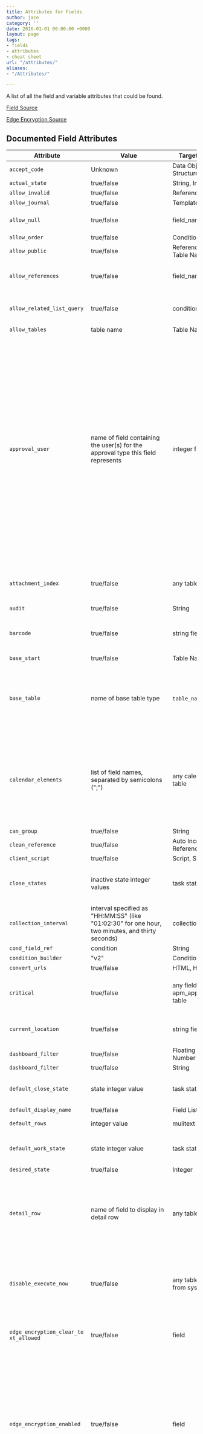 ```yaml
---
title: Attributes for Fields
author: jace
category: ''
date: 2016-01-01 00:00:00 +0000
layout: page
tags:
- fields
- attributes
- cheat sheet
url: "/attributes/"
aliases:
- "/Attributes/"

---
```

<style>
td {
    max-width: 200px;
    word-wrap: break-word;
}
</style>

A list of all the field and variable attributes that could be found.
<!--more-->

[Field Source](https://docs.servicenow.com/bundle/jakarta-servicenow-platform/page/administer/reference-pages/concept/c_DictionaryAttributes.html)

[Edge Encryption Source](https://docs.servicenow.com/bundle/jakarta-servicenow-platform/page/administer/edge-encryption/reference/r_EdgeEncryptionDictAttributes.html)

## Documented Field Attributes

| Attribute                            | Value                                                                                            | Target element                                                                                                                                                       | Description                                                                                                                                                                                                                                                                                                                                                                                                                                                                                                                                                                                                                                                                                        |
|--------------------------------------|--------------------------------------------------------------------------------------------------|----------------------------------------------------------------------------------------------------------------------------------------------------------------------|----------------------------------------------------------------------------------------------------------------------------------------------------------------------------------------------------------------------------------------------------------------------------------------------------------------------------------------------------------------------------------------------------------------------------------------------------------------------------------------------------------------------------------------------------------------------------------------------------------------------------------------------------------------------------------------------------|
| `accept_code`                        | Unknown                                                                                          | Data Object, Data Structure                                                                                                                                          |                                                                                                                                                                                                                                                                                                                                                                                                                                                                                                                                                                                                                                                                                                    |
| `actual_state`                       | true/false                                                                                       | String, Integer                                                                                                                                                      |                                                                                                                                                                                                                                                                                                                                                                                                                                                                                                                                                                                                                                                                                                    |
| `allow_invalid`                      | true/false                                                                                       | Reference                                                                                                                                                            |                                                                                                                                                                                                                                                                                                                                                                                                                                                                                                                                                                                                                                                                                                    |
| `allow_journal`                      | true/false                                                                                       | Template Value                                                                                                                                                       |                                                                                                                                                                                                                                                                                                                                                                                                                                                                                                                                                                                                                                                                                                    |
| `allow_null`                         | true/false                                                                                       | field_name field                                                                                                                                                     | If present or true, allows entering "None" as the field                                                                                                                                                                                                                                                                                                                                                                                                                                                                                                                                                                                                                                            |
| `allow_order`                        | true/false                                                                                       | Conditions                                                                                                                                                           |                                                                                                                                                                                                                                                                                                                                                                                                                                                                                                                                                                                                                                                                                                    |
| `allow_public`                       | true/false                                                                                       | Reference, String, Table Name                                                                                                                                        |                                                                                                                                                                                                                                                                                                                                                                                                                                                                                                                                                                                                                                                                                                    |
| `allow_references`                   | true/false                                                                                       | field_name field                                                                                                                                                     | If true, a tree is displayed to select from that includes reference fields so you can dot-walk.                                                                                                                                                                                                                                                                                                                                                                                                                                                                                                                                                                                                    |
| `allow_related_list_query`           | true/false                                                                                       | condition field                                                                                                                                                      | this allows RLQUERY type calls which reduces the need for database views. [Source](https://youtu.be/s2aRGT9WIRk?t=1113)                                                                                                                                                                                                                                                                                                                                                                                                                                                                                                                                                                            |
| `allow_tables`                       | table name                                                                                       | Table Name                                                                                                                                                           |                                                                                                                                                                                                                                                                                                                                                                                                                                                                                                                                                                                                                                                                                                    |
| `approval_user`                      | name of field containing the user(s) for the approval type this field represents                 | integer field                                                                                                                                                        | The fields of the table are used to perform the lookup using a matcher. Approvals are specified as fields in the table that have an attribute of approval_user=<field_name>, where <field_name> indicates the field in the table that contains the users for this approval type. Fields with this attribute contain an integer value that indicates the sequence for the approvals. All approval fields with the same sequence number indicate that multiple approvals are required before continuing. Approvals are requested in the order of the sequence numbers. For example, all approvals with sequence number 100 must be approved before approvals with sequence number 200 are requested. |
| `attachment_index`                   | true/false                                                                                       | any table                                                                                                                                                            | If true, attachments on the table are indexed for search purposes. See Enable Attachment Indexing.                                                                                                                                                                                                                                                                                                                                                                                                                                                                                                                                                                                                 |
| `audit`                              | true/false                                                                                       | String                                                                                                                                                               |                                                                                                                                                                                                                                                                                                                                                                                                                                                                                                                                                                                                                                                                                                    |
| `barcode`                            | true/false                                                                                       | string field                                                                                                                                                         | Allows a string field in the Native mobile app to access a mobile device's camera to scan and process a bar code.                                                                                                                                                                                                                                                                                                                                                                                                                                                                                                                                                                                  |
| `base_start`                         | true/false                                                                                       | Table Name                                                                                                                                                           |                                                                                                                                                                                                                                                                                                                                                                                                                                                                                                                                                                                                                                                                                                    |
| `base_table`                         | name of base table type                                                                          | `table_name` field                                                                                                                                                   | A table_name field allows the user to choose any table derived from the table specified by this attribute. By default, the base table itself is also included in the choice list (but see skip_root to turn off this behavior).                                                                                                                                                                                                                                                                                                                                                                                                                                                                    |
| `calendar_elements`                  | list of field names, separated by semicolons (";")                                               | any calendar event table                                                                                                                                             | Specifies a list of fields to be used when constructing the description of a calendar event. If not specified, the usual display name plus short description are used.The calendar_elements attribute does not support derived (dot-walked) fields.                                                                                                                                                                                                                                                                                                                                                                                                                                                |
| `can_group`                          | true/false                                                                                       | String                                                                                                                                                               |                                                                                                                                                                                                                                                                                                                                                                                                                                                                                                                                                                                                                                                                                                    |
| `clean_reference`                    | true/false                                                                                       | Auto Increment<br/>Reference                                                                                                                                         |                                                                                                                                                                                                                                                                                                                                                                                                                                                                                                                                                                                                                                                                                                    |
| `client_script`                      | true/false                                                                                       | Script, Script (Plain)                                                                                                                                               |                                                                                                                                                                                                                                                                                                                                                                                                                                                                                                                                                                                                                                                                                                    |
| `close_states`                       | inactive state integer values                                                                    | task state field                                                                                                                                                     | Used by the TaskStateUtil API - identifies the list inactive state values delimited by semicolons (;)                                                                                                                                                                                                                                                                                                                                                                                                                                                                                                                                                                                              |
| `collection_interval`                | interval specified as "HH:MM:SS" (like "01:02:30" for one hour, two minutes, and thirty seconds) | collection field                                                                                                                                                     | Specifies the interval of metrics collection.                                                                                                                                                                                                                                                                                                                                                                                                                                                                                                                                                                                                                                                      |
| `cond_field_ref`                     | condition                                                                                        | String                                                                                                                                                               |                                                                                                                                                                                                                                                                                                                                                                                                                                                                                                                                                                                                                                                                                                    |
| `condition_builder`                  | "v2"                                                                                             | Conditions                                                                                                                                                           |                                                                                                                                                                                                                                                                                                                                                                                                                                                                                                                                                                                                                                                                                                    |
| `convert_urls`                       | true/false                                                                                       | HTML, HTML Script                                                                                                                                                    |                                                                                                                                                                                                                                                                                                                                                                                                                                                                                                                                                                                                                                                                                                    |
| `critical`                           | true/false                                                                                       | any field in the apm_application table                                                                                                                               | Defines fields that are critical information about an application. This allows tracking the entry of critical information.                                                                                                                                                                                                                                                                                                                                                                                                                                                                                                                                                                         |
| `current_location`                   | true/false                                                                                       | string field                                                                                                                                                         | Allows a string field in the Native mobile app to access the GPS location of a mobile device.                                                                                                                                                                                                                                                                                                                                                                                                                                                                                                                                                                                                      |
| `dashboard_filter`                   | true/false                                                                                       | Floating Point Number                                                                                                                                                |                                                                                                                                                                                                                                                                                                                                                                                                                                                                                                                                                                                                                                                                                                    |
| `dashboard_filter`                   | true/false                                                                                       | String                                                                                                                                                               |                                                                                                                                                                                                                                                                                                                                                                                                                                                                                                                                                                                                                                                                                                    |
| `default_close_state`                | state integer value                                                                              | task state field                                                                                                                                                     | Used by the TaskStateUtil API - identifies the default close state value for a task table                                                                                                                                                                                                                                                                                                                                                                                                                                                                                                                                                                                                          |
| `default_display_name`               | true/false                                                                                       | Field List                                                                                                                                                           |                                                                                                                                                                                                                                                                                                                                                                                                                                                                                                                                                                                                                                                                                                    |
| `default_rows`                       | integer value                                                                                    | mulitext fields                                                                                                                                                      | Sets the default number of rows in a multitext field.                                                                                                                                                                                                                                                                                                                                                                                                                                                                                                                                                                                                                                              |
| `default_work_state`                 | state integer value                                                                              | task state field                                                                                                                                                     | Used by the TaskStateUtil API - identifies the default working state value for a task table                                                                                                                                                                                                                                                                                                                                                                                                                                                                                                                                                                                                        |
| `desired_state`                      | true/false                                                                                       | Integer                                                                                                                                                              |                                                                                                                                                                                                                                                                                                                                                                                                                                                                                                                                                                                                                                                                                                    |
| `detail_row`                         | name of field to display in detail row                                                           | any table                                                                                                                                                            | Displays the value of the specified field as a detail row for each record in the list view. UI15 is required to use this attribute.Note: If different detail_row attributes are defined for a parent table and a child table, the system uses the child table attribute.                                                                                                                                                                                                                                                                                                                                                                                                                           |
| `disable_execute_now`                | true/false                                                                                       | any table derived from sys_auto                                                                                                                                      | If present or true, disables the usual Execute Now button. This is used by applications using schedules (such as Discovery) to substitute their own more appropriate action.                                                                                                                                                                                                                                                                                                                                                                                                                                                                                                                       |
| `edge_encryption_clear_text_allowed` | true/false                                                                                       | field                                                                                                                                                                | When set to true, allows server-side scripts to append non-encrypted data to an encrypted string within the field.                                                                                                                                                                                                                                                                                                                                                                                                                                                                                                                                                                                 |
| `edge_encryption_enabled`            | true/false                                                                                       | field                                                                                                                                                                | When set to true, the field is eligible for encryption through an encryption configuration. Because this attribute is used by the system and cannot be modified, it is not always displayed to the user.<br/><br/>Note: This attribute does not indicate that a field is encrypted, nor does it trigger any encryption logic on the field. Rather, the attribute determines the possibility of the field being encrypted by a user.                                                                                                                                                                                                                                                                |
| `edge_encryption_excluded`           | true/false                                                                                       | table                                                                                                                                                                | When set to true, the field or table cannot be encrypted.                                                                                                                                                                                                                                                                                                                                                                                                                                                                                                                                                                                                                                          |
| `element_mapping_provider`           | Java class                                                                                       | Choice<br/>Conditions<br/>Document ID<br/>Integer<br/>Name-Value Pairs<br/>Reference<br/>Slush Bucket<br/>String<br/>Variable Conditions<br/>Variable template value |                                                                                                                                                                                                                                                                                                                                                                                                                                                                                                                                                                                                                                                                                                    |
| `email_client`                       | true/false                                                                                       | any table                                                                                                                                                            | If present or true, causes an icon (an envelope) to appear in the more options menu in the form header. If clicked, a popup email client appears.                                                                                                                                                                                                                                                                                                                                                                                                                                                                                                                                                  |
| `exclude_auto_recovery`              | true/false                                                                                       | any table                                                                                                                                                            | Disables automatic recovery of draft records for this table and its extensions.                                                                                                                                                                                                                                                                                                                                                                                                                                                                                                                                                                                                                    |
| `exclusive_dynamics`                 | true/false                                                                                       | Template Value                                                                                                                                                       |                                                                                                                                                                                                                                                                                                                                                                                                                                                                                                                                                                                                                                                                                                    |
| `extended_operators`                 | operators                                                                                        | Conditions                                                                                                                                                           |                                                                                                                                                                                                                                                                                                                                                                                                                                                                                                                                                                                                                                                                                                    |
| `extensions_only`                    | true/false                                                                                       | any table                                                                                                                                                            | Table should only have records in tables that extend it. For example, the Task table has this attribute because you would create incident, problem, change records and not task records.                                                                                                                                                                                                                                                                                                                                                                                                                                                                                                           |
| `field_decorations`                  | UI Macro name list, separated by semicolons (";")                                                | most fields (except multi-line text fields)                                                                                                                          | Similar to ref_contributions, causes the named UI macro to be invoked when the field is rendered on a form.                                                                                                                                                                                                                                                                                                                                                                                                                                                                                                                                                                                        |
| `field_list_dependent`               | true/false                                                                                       | List                                                                                                                                                                 |                                                                                                                                                                                                                                                                                                                                                                                                                                                                                                                                                                                                                                                                                                    |
| `field_list_selector`                | true/false                                                                                       | any glide_list                                                                                                                                                       | Allows the user to select a field from the dependent table (or current if dependent is not specified). This is used in some workflow activities.                                                                                                                                                                                                                                                                                                                                                                                                                                                                                                                                                   |
| `file_column`                        | "sys_update_name"                                                                                | String                                                                                                                                                               |                                                                                                                                                                                                                                                                                                                                                                                                                                                                                                                                                                                                                                                                                                    |
| `format`                             | format name                                                                                      | any numeric field                                                                                                                                                    | Specifies a named format to use instead of the standard numeric formatting. Options are:glide_duration: formats a time specified in milliseconds as ddd hh:mm:ss.none: disables automatic number formatting (for example, changes 2,500 to 2500).                                                                                                                                                                                                                                                                                                                                                                                                                                                  |
| `full_screen`                        | true/false                                                                                       | HTML                                                                                                                                                                 |                                                                                                                                                                                                                                                                                                                                                                                                                                                                                                                                                                                                                                                                                                    |
| `fv`                                 | table name; field name; `sys_id`                                                                 | `field_value` field                                                                                                                                                  | This uses the three values to set the display of the field_value field.                                                                                                                                                                                                                                                                                                                                                                                                                                                                                                                                                                                                                            |
| `glide.db.oracle.ps.query`           | true/false                                                                                       | any table                                                                                                                                                            | If present and false, prevents the use of Oracle prepared queries on the table.                                                                                                                                                                                                                                                                                                                                                                                                                                                                                                                                                                                                                    |
| `global_visibility`                  | true/false                                                                                       | any table with a `sys_domain` column                                                                                                                                 | If present or true, makes this table visible globally even if there are domain restrictions (that is, the sys_domain field has a value).                                                                                                                                                                                                                                                                                                                                                                                                                                                                                                                                                           |
| `hasLabels`                          | true/false                                                                                       | any table                                                                                                                                                            | If present or true, marks this table as being the target of a label at some point. This attribute can be set manually, but it is set automatically whenever a label is generated. When true, the label engine will run on any change to the table, updating the labels as needed.                                                                                                                                                                                                                                                                                                                                                                                                                  |
| `hasListeners`                       | true/false                                                                                       | any table                                                                                                                                                            | If present or true, marks this table as available for listeners to get events (insert, update, delete) on.                                                                                                                                                                                                                                                                                                                                                                                                                                                                                                                                                                                         |
| `hasWorkflow`                        | true/false                                                                                       | any table                                                                                                                                                            | Tells the workflow engine to listen for changes to the table, firing events to a workflow when a record associated with a particular workflow has changed.                                                                                                                                                                                                                                                                                                                                                                                                                                                                                                                                         |
| `hide_label`                         | true/false                                                                                       | Data Structure                                                                                                                                                       |                                                                                                                                                                                                                                                                                                                                                                                                                                                                                                                                                                                                                                                                                                    |
| `html_sanitize`                      | true/false                                                                                       | any field                                                                                                                                                            | If present or true, HTML sanitization is enabled for the selected field.                                                                                                                                                                                                                                                                                                                                                                                                                                                                                                                                                                                                                           |
| `icon_set_property`                  | true/false                                                                                       | Icon                                                                                                                                                                 |                                                                                                                                                                                                                                                                                                                                                                                                                                                                                                                                                                                                                                                                                                    |
| `icons`                              | name of JavaScript class                                                                         | any workflow field                                                                                                                                                   | Specifies a JavaScript class that produces workflow icons.                                                                                                                                                                                                                                                                                                                                                                                                                                                                                                                                                                                                                                         |
| `iconset`                            | "fontawesome"                                                                                    | Gliph Icon (Bootstrap)                                                                                                                                               |                                                                                                                                                                                                                                                                                                                                                                                                                                                                                                                                                                                                                                                                                                    |
| `ignore_filter_on_new`               | true/false                                                                                       | Reference, String                                                                                                                                                    |                                                                                                                                                                                                                                                                                                                                                                                                                                                                                                                                                                                                                                                                                                    |
| `image_refs`                         | true/false                                                                                       | Wiki                                                                                                                                                                 |                                                                                                                                                                                                                                                                                                                                                                                                                                                                                                                                                                                                                                                                                                    |
| `image`                              | relative path of image file                                                                      | any table                                                                                                                                                            | Specifies an image file to be used when the table is used in a module or BSM map. This specification overrides the icons that would otherwise be used for the table.                                                                                                                                                                                                                                                                                                                                                                                                                                                                                                                               |
| `import_attribute_name`              | "giver"                                                                                          | String                                                                                                                                                               |                                                                                                                                                                                                                                                                                                                                                                                                                                                                                                                                                                                                                                                                                                    |
| `include_container_types`            | true/false                                                                                       | any internal_type field                                                                                                                                              | Causes the field to render with container (split) types as well other types.                                                                                                                                                                                                                                                                                                                                                                                                                                                                                                                                                                                                                       |
| `include_sys_id_in_fieldlist`        | true/false                                                                                       | Field List                                                                                                                                                           |                                                                                                                                                                                                                                                                                                                                                                                                                                                                                                                                                                                                                                                                                                    |
| `is_condition_display`               | true/false                                                                                       | String                                                                                                                                                               |                                                                                                                                                                                                                                                                                                                                                                                                                                                                                                                                                                                                                                                                                                    |
| `is_multi_text`                      | true/false                                                                                       | String, Wiki, Field List                                                                                                                                             |                                                                                                                                                                                                                                                                                                                                                                                                                                                                                                                                                                                                                                                                                                    |
| `is_searchable_choice`               | true/false                                                                                       | Reference<br/>String                                                                                                                                                 | If set to true, allows you to search and select the required value for the variable.                                                                                                                                                                                                                                                                                                                                                                                                                                                                                                                                                                                                               |
| `isOrder`                            | true/false                                                                                       | Integer, Decimal                                                                                                                                                     |                                                                                                                                                                                                                                                                                                                                                                                                                                                                                                                                                                                                                                                                                                    |
| `items`                              | "activityInput:activityOutput"                                                                   | Script                                                                                                                                                               |                                                                                                                                                                                                                                                                                                                                                                                                                                                                                                                                                                                                                                                                                                    |
| `iterativeDelete`                    | true/false                                                                                       | any table                                                                                                                                                            | If present or true, forces all row deletes to be executed iteratively. Otherwise, some deletes may be performed using a more efficient bulk method.                                                                                                                                                                                                                                                                                                                                                                                                                                                                                                                                                |
| `knowledge_custom`                   | name of JavaScript function                                                                      | any field                                                                                                                                                            | Specifies a JavaScript function to implement a custom knowledge search (see knowledge_search).                                                                                                                                                                                                                                                                                                                                                                                                                                                                                                                                                                                                     |
| `knowledge_search`                   | true/false                                                                                       | string fields                                                                                                                                                        | If present or true, causes a knowledge search icon (a small book) to appear next to the field. Clicking this icon launches a pop-up window for searching the knowledge base, unless a custom knowledge search function has been specified (seeknowledge_custom).                                                                                                                                                                                                                                                                                                                                                                                                                                   |
| `largeTable`                         | true/false                                                                                       | any table                                                                                                                                                            | If present or true, marks this table as "large" for the purpose of preventing table locking with specific MySQL database operations (adding/removing a column/index, compacting a table). Without this attribute (or the smallTable attribute), whether a table is large is determined by the glide.db.large.threshold property, or the default value of 5,000.                                                                                                                                                                                                                                                                                                                                    |
| `linkable_column`                    | "state"                                                                                          | Source Name                                                                                                                                                          |                                                                                                                                                                                                                                                                                                                                                                                                                                                                                                                                                                                                                                                                                                    |
| `linkable_value`                     | "current"                                                                                        | Source Name                                                                                                                                                          |                                                                                                                                                                                                                                                                                                                                                                                                                                                                                                                                                                                                                                                                                                    |
| `list_force_default`                 | true/false                                                                                       | Reference                                                                                                                                                            |                                                                                                                                                                                                                                                                                                                                                                                                                                                                                                                                                                                                                                                                                                    |
| `list_layout_ignore`                 | true/false                                                                                       | Data Object, Glide Var                                                                                                                                               |                                                                                                                                                                                                                                                                                                                                                                                                                                                                                                                                                                                                                                                                                                    |
| `list_decoration`                    | "task_dependency" or "demand_stage"                                                              | Depenency Field                                                                                                                                                      | Makes a visual of the field for an example look at ![attributes-list_decoration.png](/uploads/attributes-list_decoration.png)                                                                                                                                                                                                                                                                                                                                                                                                                                                                                                                                                                                                                                                 |
| `listen`                             | true/false                                                                                       | any field                                                                                                                                                            | If present or true, causes a call to a JavaScript function named `<tableName>_<fieldName>`Listen, or globalListen if that function does not exist. The function is called with arguments (tableName, fieldName, oldValue, newValue).                                                                                                                                                                                                                                                                                                                                                                                                                                                               |
| `live_feed`                          | true/false                                                                                       | any field                                                                                                                                                            | If present or true, creates a toggle option on the activity formatter header for incidents, tasks, and problems. The toggle provides the choice between the Live Feed for that record (also known as a document feed) or the activity formatter fields already in use. See Activity formatter for more details.                                                                                                                                                                                                                                                                                                                                                                                    |
| `loader_exempt`                      | true/false                                                                                       | sys_class_code<br/>Integer<br/>String<br/>System Class Name<br/>System Class path<br/>                                                                               |                                                                                                                                                                                                                                                                                                                                                                                                                                                                                                                                                                                                                                                                                                    |
| `long_label`                         | true/false                                                                                       | any field                                                                                                                                                            | Long or short labels refer to the label that is displayed for reference fields on a form. For example, if the field contains the caller’s email address, the long label would be Caller Email while the short label would just be Email. Usually the placement of the field on the form makes it clear what the field represents. The global property (glide.short.labels) is used to specify the type of labels that are displayed for all reference fields on any form. This global property can be overridden for any field by setting theshort_label=true or long_label=true attribute for the field in the Dictionary.                                                                        |
| `maintain_order`                     | true/false                                                                                       | any glide_list                                                                                                                                                       | If present or true, displays the up/down arrow order buttons to the right of the list of selected items.                                                                                                                                                                                                                                                                                                                                                                                                                                                                                                                                                                                           |
| `max_unit`                           | days/hours/minutes/seconds                                                                       | Duration                                                                                                                                                             | Sets the maximum unit of time for the duration.                                                                                                                                                                                                                                                                                                                                                                                                                                                                                                                                                                                                                                                    |
| `mode_toggler`                       | true/false                                                                                       | any composite_name field                                                                                                                                             | If present or true, causes a name mode toggle icon (a small right-pointing triangle) to appear to the right of the label. Clicking this icon causes the field's rendering to change from a text field accepting <tablename>.<fieldname> to a pair of reference choice boxes (one for the table, the other for the field). The latter is the default.                                                                                                                                                                                                                                                                                                                                               |
| `model_class`                        | binary Java class name                                                                           | any field of type `glide_var`                                                                                                                                        | Specifies a model variable within Java code. The model must have a class that implements the IVariablesModel interface.                                                                                                                                                                                                                                                                                                                                                                                                                                                                                                                                                                            |
| `model_field`                        | see description                                                                                  | any field of type `glide_var`                                                                                                                                        | Identifies a reference field in the record that has the model defined for it. For example, a workflow activity is associated with an activity definition. The activity definition has a related list of questions that make up the model for that activity definition. By using the activity_definition as the model_field for the activity, the model for the workflow activity is built by reading the questions that are defined for the referenced activity definition.                                                                                                                                                                                                                        |
| `mtmlimitfield`                      | "delivery_plan"                                                                                  | Reference                                                                                                                                                            |                                                                                                                                                                                                                                                                                                                                                                                                                                                                                                                                                                                                                                                                                                    |
| `mtmnamer`                           | "com.glideapp.servicecatalog.Category2CatalogNamer"                                              | Reference                                                                                                                                                            |                                                                                                                                                                                                                                                                                                                                                                                                                                                                                                                                                                                                                                                                                                    |
| `mtmquerygenerator`                  | "com.glide.misc.ScriptedListGenerator"                                                           | Reference                                                                                                                                                            |                                                                                                                                                                                                                                                                                                                                                                                                                                                                                                                                                                                                                                                                                                    |
| `mtmqueryscript`                     | "queryForCatItemCategories"                                                                      | Reference                                                                                                                                                            |                                                                                                                                                                                                                                                                                                                                                                                                                                                                                                                                                                                                                                                                                                    |
| `nibble_size`                        | positive integer                                                                                 | any table affected by the table cleaner.                                                                                                                             | Specifies the maximum number of records the table cleaner can delete in a single operation. The default value for this attribute is 250.                                                                                                                                                                                                                                                                                                                                                                                                                                                                                                                                                           |
| `nibble_sleep`                       | true/false                                                                                       | any table affected by the table cleaner.                                                                                                                             | If false, causes the table cleaner to perform cleanup operations without a pause between each operation.                                                                                                                                                                                                                                                                                                                                                                                                                                                                                                                                                                                           |
| `no_attachment`                      | true/false                                                                                       | any table                                                                                                                                                            | If present or true, prevents the attachment icon (a paperclip) from appearing on the form header.                                                                                                                                                                                                                                                                                                                                                                                                                                                                                                                                                                                                  |
| `no_attachments`                     | true/false                                                                                       | any table                                                                                                                                                            | If present or true, attachments will not be checked for and deleted when a record from this table is deleted. Meant for high-activity tables that never have attachments.                                                                                                                                                                                                                                                                                                                                                                                                                                                                                                                          |
| `no_audit_delete`                    | true/false                                                                                       | any table                                                                                                                                                            | If present or true, a sys_audit_delete record will never be created when a record from this table is deleted. Meant for high-activity tables that never need sys_audit_delete information.                                                                                                                                                                                                                                                                                                                                                                                                                                                                                                         |
| `no_audit_relation`                  | true/false                                                                                       | Reference                                                                                                                                                            |                                                                                                                                                                                                                                                                                                                                                                                                                                                                                                                                                                                                                                                                                                    |
| `no_audit`                           | true/false                                                                                       | any table                                                                                                                                                            | If present or true, this field will not be audited, even if the table is being audited.                                                                                                                                                                                                                                                                                                                                                                                                                                                                                                                                                                                                            |
| `no_auto_map`                        | true/false                                                                                       | any table                                                                                                                                                            | If true, this field will not be mapped during an import set. This is primarily used for LDAP imports.                                                                                                                                                                                                                                                                                                                                                                                                                                                                                                                                                                                              |
| `no_email`                           | true/false                                                                                       | any glide_list field referencing sys_user                                                                                                                            | If present or true, the email box is removed from the glide_list field like the Watch list field.                                                                                                                                                                                                                                                                                                                                                                                                                                                                                                                                                                                                  |
| `no_multiple`                        | true/false                                                                                       | any glide_list field                                                                                                                                                 | Hides the select multiple icon.                                                                                                                                                                                                                                                                                                                                                                                                                                                                                                                                                                                                                                                                    |
| `no_optimize`                        | true/false                                                                                       | any table affected by the table cleaner.                                                                                                                             | If present or true, prevents the MySQL table compaction operation from running on the specified table. The table compaction operation normally runs after the table cleaner deletes at least 50% of the data in the specified table.                                                                                                                                                                                                                                                                                                                                                                                                                                                               |
| `no_separation`                      | true/false                                                                                       | any table                                                                                                                                                            | If present or true, marks this table as not participating in domain separation.                                                                                                                                                                                                                                                                                                                                                                                                                                                                                                                                                                                                                    |
| `no_sort`                            | true/false                                                                                       | List, Slush Bucket, Translated Field, UI Action List                                                                                                                 |                                                                                                                                                                                                                                                                                                                                                                                                                                                                                                                                                                                                                                                                                                    |
| `no_text_index`                      | true/false                                                                                       | any field on a text indexed table                                                                                                                                    | If a table is text indexed, the no_text_index attribute on a field will prevent this field from being included in the text index.                                                                                                                                                                                                                                                                                                                                                                                                                                                                                                                                                                  |
| `no_truncate`                        | true/false                                                                                       | any string field                                                                                                                                                     | In a list view, shows the entire text value of the multi-text value in a list, without truncating it. Without this attribute the string is truncated based on the UI property Number of characters displayed in list cells which is 40 by default.                                                                                                                                                                                                                                                                                                                                                                                                                                                 |
| `no_update`                          | true/false                                                                                       | table                                                                                                                                                                | Is true for tables in which records are inserted or deleted but not updated. Prevents the system from creating sys_mod_count, sys_updated_by, sys_updated_on fields in the table when it is created. Does not stop the table from being updated. This attribute is used to save space on high volume system tables, such as syslog and sys_audit.                                                                                                                                                                                                                                                                                                                                                  |
| `no_view`                            | true/false                                                                                       | any glide_list field                                                                                                                                                 | Hides the view selected item icon.                                                                                                                                                                                                                                                                                                                                                                                                                                                                                                                                                                                                                                                                 |
| `omit_sys_original`                  | true/false                                                                                       | Price, Currrency                                                                                                                                                     |                                                                                                                                                                                                                                                                                                                                                                                                                                                                                                                                                                                                                                                                                                    |
| `onlineAlter`                        | true/false                                                                                       | any table                                                                                                                                                            | Tables with the onlineAlter attribute perform MySQL database operations using online schema changes. Online schema changes provides a lock-free table upgrade when adding, modifying, or removing columns and when adding or dropping indexes. Without online schema changes, these changes to the database lock write access during execution. Online schema changes use additional system resources. Oracle databases do not lock tables by default and do not use online schema changes.                                                                                                                                                                                                        |
| `op_name_type`                       | "email"                                                                                          | Template Value                                                                                                                                                       |                                                                                                                                                                                                                                                                                                                                                                                                                                                                                                                                                                                                                                                                                                    |
| `operations`                         | "DYNAMIC:From email;=:To"                                                                        | Template Value                                                                                                                                                       |                                                                                                                                                                                                                                                                                                                                                                                                                                                                                                                                                                                                                                                                                                    |
| `options`                            | true/false                                                                                       | Data Structure                                                                                                                                                       |                                                                                                                                                                                                                                                                                                                                                                                                                                                                                                                                                                                                                                                                                                    |
| `order`                              | numeric value                                                                                    | model variable fields                                                                                                                                                | Used internally only (for model variables).                                                                                                                                                                                                                                                                                                                                                                                                                                                                                                                                                                                                                                                        |
| `pdf_cell_type`                      | "basic_image" or "image"                                                                         | Basic Image<br/>Image                                                                                                                                                |                                                                                                                                                                                                                                                                                                                                                                                                                                                                                                                                                                                                                                                                                                    |
| `plugin_upgrade_update_only`         | true/false                                                                                       | String                                                                                                                                                               |                                                                                                                                                                                                                                                                                                                                                                                                                                                                                                                                                                                                                                                                                                    |
| `popover`                            | true/false                                                                                       | Reference                                                                                                                                                            |                                                                                                                                                                                                                                                                                                                                                                                                                                                                                                                                                                                                                                                                                                    |
| `popup_processor`                    | binary Java class name                                                                           | any field or table                                                                                                                                                   | Specifies a custom popup processor for processing the field (or all fields in a table).                                                                                                                                                                                                                                                                                                                                                                                                                                                                                                                                                                                                            |
| `present_code`                       | true/false                                                                                       | Data Structure                                                                                                                                                       |                                                                                                                                                                                                                                                                                                                                                                                                                                                                                                                                                                                                                                                                                                    |
| `preview_first`                      | true/false                                                                                       | Wiki                                                                                                                                                                 |                                                                                                                                                                                                                                                                                                                                                                                                                                                                                                                                                                                                                                                                                                    |
| `preview_selector`                   | true/false                                                                                       | Wiki                                                                                                                                                                 |                                                                                                                                                                                                                                                                                                                                                                                                                                                                                                                                                                                                                                                                                                    |
| `readable`                           | true/false                                                                                       | any conditions field                                                                                                                                                 | When true, causes the conditons field to be rendered in any list view as a human-readable condition (instead of the encoded query actually stored in the database). The form view for this field is unaffected.                                                                                                                                                                                                                                                                                                                                                                                                                                                                                    |
| `readonly_clickthrough`              | true/false                                                                                       | Reference, String, Document ID                                                                                                                                       |                                                                                                                                                                                                                                                                                                                                                                                                                                                                                                                                                                                                                                                                                                    |
| `record_watcher_blacklist`           | true/false                                                                                       | String, User Roles, Glide Var                                                                                                                                        |                                                                                                                                                                                                                                                                                                                                                                                                                                                                                                                                                                                                                                                                                                    |
| `ref_ac_columns_search`              | true/false                                                                                       | any reference field with an auto completer (see ref_auto_completer)                                                                                                  | Causes auto-complete to work with all fields specified in the ref_ac_columns attribute. This overrides the default behavior, which searches only the display value column. See Configure auto-complete to match text from any reference field.                                                                                                                                                                                                                                                                                                                                                                                                                                                     |
| `ref_ac_columns`                     | list of field names separated by semi-colons                                                     | any reference field with an auto completer (see ref_auto_completer)                                                                                                  | Specifies the columns whose display values should appear in an auto completion list in addition to the name. See the cmdb_ci field (Configuration Item) on the Incident form for a working example.                                                                                                                                                                                                                                                                                                                                                                                                                                                                                                |
| `ref_ac_display_value`               | true/false                                                                                       | any reference field with an auto completer (see ref_auto_completer)                                                                                                  | Causes the reference field to hide a the display value column so that auto-complete only matches text from the columns listed in the ref_ac_columns attribute. This feature requires the use of the AJAXTableCompleter class and the ref_ac_columns, ref_ac_columns_search, and ref_ac_display_value attributes. See Remove the display value column.                                                                                                                                                                                                                                                                                                                                              |
| `ref_ac_order_by`                    | field name                                                                                       | any reference field with an auto completer (see ref_auto_completer)                                                                                                  | Specifies the column that will be used to order the auto completion list.                                                                                                                                                                                                                                                                                                                                                                                                                                                                                                                                                                                                                          |
| `ref_auto_completer`                 | JavaScript class name                                                                            | any reference field (can be applied to a table to affect all reference fields on the table.)                                                                         | Specifies the name of a JavaScript class (client-side) that creates the list for auto completion choices.<br/>*AJAXReferenceCompleter*<br/>*AJAXTableCompleter*<br/>*AJAXReferenceChoice*                                                                                                                                                                                                                                                                                                                                                                                                                                                                                                          |
| `ref_contributions`                  | UI Macro name list, separated by semicolons (";")                                                | any reference field                                                                                                                                                  | Causes the named UI macro to be invoked when the field is rendered on a form.                                                                                                                                                                                                                                                                                                                                                                                                                                                                                                                                                                                                                      |
| `ref_decoration_disabled`            | true/false                                                                                       | Reference                                                                                                                                                            |                                                                                                                                                                                                                                                                                                                                                                                                                                                                                                                                                                                                                                                                                                    |
| `ref_list_label`                     | label text                                                                                       | any table                                                                                                                                                            | Specifies the title to use in a list banner.                                                                                                                                                                                                                                                                                                                                                                                                                                                                                                                                                                                                                                                       |
| `ref_qual_elements`                  | field name list, separated by semicolons (";")                                                   | any reference field with a reference_qual field                                                                                                                      | Specifies a list of fields to be sent back to the server in order to get an updated reference.                                                                                                                                                                                                                                                                                                                                                                                                                                                                                                                                                                                                     |
| `ref_sequence`                       | list of fields in referenced table, separated by top hats ("^")                                  | any reference field                                                                                                                                                  | Specifies the fields in the referenced table that should be used to order the choice list. This works like an ORDER BY clause in SQL, with each element in ascending order.                                                                                                                                                                                                                                                                                                                                                                                                                                                                                                                        |
| `reference_types`                    | list of valid reference types that are clickable separated by semicolons (";")                   | field_name field                                                                                                                                                     | Limits the reference fields that are displayed in the tree to the specified types.                                                                                                                                                                                                                                                                                                                                                                                                                                                                                                                                                                                                                 |
| `remoteDependent`                    | name of database and table (like "model.matcher")                                                | any script field                                                                                                                                                     | Defines the remote (such as, in another database) table that the script depends on.                                                                                                                                                                                                                                                                                                                                                                                                                                                                                                                                                                                                                |
| `repeat_type_field`                  | field name                                                                                       | a repeat count field for schedule rotation                                                                                                                           | Specifies the field that contains the repeat type (daily, weekly, monthly, or yearly).                                                                                                                                                                                                                                                                                                                                                                                                                                                                                                                                                                                                             |
| `restrictTo`                         | field name (including indirect, dot-walked field references)                                     | any conditions field                                                                                                                                                 | Specifies the field that contains the comma-separated list of fields that the conditions should be restricted to using.                                                                                                                                                                                                                                                                                                                                                                                                                                                                                                                                                                            |
| `ro_collapsible`                     | true/false                                                                                       | any multi-line field                                                                                                                                                 | If present or true, causes an icon (either a "+" or a "-") to appear next to the field's label, allowing the field itself to be expanded or collapsed.                                                                                                                                                                                                                                                                                                                                                                                                                                                                                                                                             |
| `scale`                              | integer                                                                                          | decimal field                                                                                                                                                        | Sets the number of decimal places to use on the Decimal field type. The default is 2. This is applied to the Max Length of the field.Note: Increase the Max Length to a value greater than 15 to increase this attribute.                                                                                                                                                                                                                                                                                                                                                                                                                                                                          |
| `script`                             | a function that returns the contents of the field                                                | any slushbucket field                                                                                                                                                | Allows you to write a script to define what will be loaded into the slushbucket field.                                                                                                                                                                                                                                                                                                                                                                                                                                                                                                                                                                                                             |
| `script`                             | getKBMandatoryFields()                                                                           | Slush Bucket                                                                                                                                                         |                                                                                                                                                                                                                                                                                                                                                                                                                                                                                                                                                                                                                                                                                                    |
| `serializer`                         | Java class                                                                                       | Breakdown Element<br/>Glide Var<br/>Price<br/>String<br/>Translated HTML<br/>Translated Text                                                                         |                                                                                                                                                                                                                                                                                                                                                                                                                                                                                                                                                                                                                                                                                                    |
| `short_label`                        | true/false                                                                                       | any field                                                                                                                                                            | Long or short labels refer to the label that is displayed for reference fields on a form. For example, if the field contains the caller’s email address, the long label would be Caller Email while the short label would just be Email. Usually the placement of the field on the form makes it clear what the field represents. The global property (glide.short.labels) is used to specify the type of labels that are displayed for all reference fields on any form. This global property can be overridden for any field by setting theshort_label=true or long_label=true attribute for the field in the dictionary.                                                                        |
| `show_all_tables`                    | true/false                                                                                       | document ID fields                                                                                                                                                   | Allows users to select documents from system tables. For example, sys_script or sys_user. By default, users cannot select records from system tables.                                                                                                                                                                                                                                                                                                                                                                                                                                                                                                                                              |
| `show_condition_count`               | true/false                                                                                       | condition fields                                                                                                                                                     | Enables or disables the condition count widget to preview how many records would be returned by a set of conditions. See Add the condition count to a condition field.                                                                                                                                                                                                                                                                                                                                                                                                                                                                                                                             |
| `show_ops`                           | true/false                                                                                       | Template Value                                                                                                                                                       |                                                                                                                                                                                                                                                                                                                                                                                                                                                                                                                                                                                                                                                                                                    |
| `show_secret`                        | true/false                                                                                       | Password (2 Way Encrypted)                                                                                                                                           |                                                                                                                                                                                                                                                                                                                                                                                                                                                                                                                                                                                                                                                                                                    |
| `skip_root`                          | true/false                                                                                       | `table_name` field                                                                                                                                                   | If present or true, removes the base table from the choice list (see base_table for more details).                                                                                                                                                                                                                                                                                                                                                                                                                                                                                                                                                                                                 |
| `sla_basis`                          | list of table names separated by semicolons (";")                                                | any field of date type (glide_date_time, glide_date, due_date, date, or datetime)                                                                                    | Defines the tables for which this field determines the start (open) time of an SLA.                                                                                                                                                                                                                                                                                                                                                                                                                                                                                                                                                                                                                |
| `sla_closure`                        | list of table names separated by semicolons (";")                                                | any field of date type (glide_date_time, glide_date, due_date, date, or datetime)                                                                                    | Defines the tables for which this field determines the start (open) time of an SLA.                                                                                                                                                                                                                                                                                                                                                                                                                                                                                                                                                                                                                |
| `slushbucket_ref_no_expand`          | true/false                                                                                       | any reference field                                                                                                                                                  | If present or true, prevents users from expanding the field from a form or list slushbucket.                                                                                                                                                                                                                                                                                                                                                                                                                                                                                                                                                                                                       |
| `smallTable`                         | true/false                                                                                       | any table                                                                                                                                                            | If present or true, marks this table as "small" (that is, not large) for the purposes of our querying strategy. Without this attribute (or the largeTable attribute), whether a table is large is determined by the glide.db.large.threshold property, or the default value of 5,000.                                                                                                                                                                                                                                                                                                                                                                                                              |
| `start_locked`                       | true/false                                                                                       | any glide_list field                                                                                                                                                 | Determines whether the field is locked or unlocked by default. Set the value to false to unlock the field by default.                                                                                                                                                                                                                                                                                                                                                                                                                                                                                                                                                                              |
| `staticDependent`                    | name of table                                                                                    | any script field                                                                                                                                                     | Defines the table that the script depends on.                                                                                                                                                                                                                                                                                                                                                                                                                                                                                                                                                                                                                                                      |
| `storageEncrypted`                   | true/false                                                                                       | String                                                                                                                                                               |                                                                                                                                                                                                                                                                                                                                                                                                                                                                                                                                                                                                                                                                                                    |
| `strip_html_in_pdf`                  | true/false                                                                                       | any field                                                                                                                                                            | Attempts to remove HTML tags from a field when that field is exported to a PDF. Most likely useful on HTML fields.                                                                                                                                                                                                                                                                                                                                                                                                                                                                                                                                                                                 |
| `structure_key`                      | field                                                                                            | Data Object                                                                                                                                                          |                                                                                                                                                                                                                                                                                                                                                                                                                                                                                                                                                                                                                                                                                                    |
| `synch_attachments`                  | true/false                                                                                       | any table                                                                                                                                                            | Similar to update_synch but writes the record's file attachments to update sets. See Enable Attachment Indexing.                                                                                                                                                                                                                                                                                                                                                                                                                                                                                                                                                                                   |
| `synchronizePartitions`              | true/false                                                                                       | domain_path<br/>Date/Time<br/>Domain ID<br/>Integer<br/>String<br/>Sys ID<br/>System Class Name<br/>System Class path                                                |                                                                                                                                                                                                                                                                                                                                                                                                                                                                                                                                                                                                                                                                                                    |
| `table`                              | name of table                                                                                    | field_name field                                                                                                                                                     | Displays the fields of the table specified.                                                                                                                                                                                                                                                                                                                                                                                                                                                                                                                                                                                                                                                        |
| `tableChoicesScript`                 | name of script include                                                                           | table_name field                                                                                                                                                     | The name of a script include whose process() method returns an array of table names from which to select.                                                                                                                                                                                                                                                                                                                                                                                                                                                                                                                                                                                          |
| `target_form`                        | name of form                                                                                     | any table                                                                                                                                                            | Specifies the alternative form to be used when this table is referenced through a popup on a reference field.                                                                                                                                                                                                                                                                                                                                                                                                                                                                                                                                                                                      |
| `text_index_filter_junk`             | true/false                                                                                       | any table                                                                                                                                                            | Set the value to false to disable the junk filter for the table. By default, Zing does not index or search for 2-digit numbers and single character words (unless they are Chinese or Japanese characters). You must regenerate the index after disabling the junk filter. This attribute results in a larger table index. For optimal performance, do not apply it unless it is required.                                                                                                                                                                                                                                                                                                         |
| `text_index_translation`             | true/false                                                                                       | any table                                                                                                                                                            | If present or true, forces indexes to be recalculated when translated strings are added. Requires sys-admin role to modify. Automatically set for indexed fields that are translated, and to fields that have a translation and are being indexed. This attribute is overridden by the glide.i18n.force_index system property, which defaults to true.                                                                                                                                                                                                                                                                                                                                             |
| `text_search_only`                   | true/false                                                                                       | table_name field                                                                                                                                                     | Limits the tables listed to those that are searchable by text.                                                                                                                                                                                                                                                                                                                                                                                                                                                                                                                                                                                                                                     |
| `time_zone_field`                    | name of field containing the time zone                                                           | any schedule date/time field                                                                                                                                         | Specifies the field in the parent record that contains the reference time zone for this field.                                                                                                                                                                                                                                                                                                                                                                                                                                                                                                                                                                                                     |
| `timeDimension`                      | true/false                                                                                       | any field of date type (glide_date_time, glide_date, due_date, date, or datetime) in a table subclassed from the task table                                          | If present or true, enables production of time dimension data for use by OLAP (to produce reports based on quarters, weeks, or other time periods).Note: OLAP functionality has been deprecated.                                                                                                                                                                                                                                                                                                                                                                                                                                                                                                   |
| `tinymce_allow_all`                  | true/false                                                                                       | HTML                                                                                                                                                                 |                                                                                                                                                                                                                                                                                                                                                                                                                                                                                                                                                                                                                                                                                                    |
| `tree_picker`                        | true/false                                                                                       | reference field with reference to a hierarchical table                                                                                                               | Displays the hierarchy of reference values in a tree display (such as locations).                                                                                                                                                                                                                                                                                                                                                                                                                                                                                                                                                                                                                  |
| `treeloader`                         | "datumTreeInit"                                                                                  | Script                                                                                                                                                               |                                                                                                                                                                                                                                                                                                                                                                                                                                                                                                                                                                                                                                                                                                    |
| `trim_value`                         | true/false                                                                                       | String                                                                                                                                                               |                                                                                                                                                                                                                                                                                                                                                                                                                                                                                                                                                                                                                                                                                                    |
| `ts_weight`                          | integer value                                                                                    | any field                                                                                                                                                            | Controls the relative importance of a match in the field for text search. See Control Match Relevance By Field.                                                                                                                                                                                                                                                                                                                                                                                                                                                                                                                                                                                    |
| `types`                              | list of valid element types separated by semicolons (";")                                        | field_name field                                                                                                                                                     | Limits the fields display to the specified types.                                                                                                                                                                                                                                                                                                                                                                                                                                                                                                                                                                                                                                                  |
| `ui_date`                            | true/false                                                                                       | any date/time field                                                                                                                                                  | Allows you to use the Date Picker in the form 
| `update_exempt`                      | true/false                                                                                       | field on any table where `update_synch=true`                                                                                                                         | If present or true, you can change this field without skipping updates to the rest of the record. During software upgrades, the value of this field is preserved, while the rest of the record receives upgrades. By default, the Active field on a tracked table is treated as update_exempt even if the attribute is not present. For information about update sets, see System update sets.                                                                                                                                                                                                                                                                                                     |
| `update_synch_custom`                | binary Java class name                                                                           | any table                                                                                                                                                            | Specifies custom update producer (a Java class) that handles update set production for this table.                                                                                                                                                                                                                                                                                                                                                                                                                                                                                                                                                                                                 |
| `update_synch`                       | true/false                                                                                       | any table                                                                                                                                                            | Indicates that changes in the table are tracked in update sets. Administrators cannot modify this attribute. To migrate data, use an instance-to-instance import.                                                                                                                                                                                                                                                                                                                                                                                                                                                                                                                                  |
| `url_click_save`                     | true/false                                                                                       | URL                                                                                                                                                                  |                                                                                                                                                                                                                                                                                                                                                                                                                                                                                                                                                                                                                                                                                                    |
| `url_sanitize`                       | true/false                                                                                       | URL                                                                                                                                                                  |                                                                                                                                                                                                                                                                                                                                                                                                                                                                                                                                                                                                                                                                                                    |
| `use_document_viewer`                | true/false                                                                                       | any table                                                                                                                                                            | If present or true, allows users to open supported attachments in a document viewer within the platform, rather than downloading the files directly to their own file system.                                                                                                                                                                                                                                                                                                                                                                                                                                                                                                                      |
| `use_workflow`                       | true/false                                                                                       | any table that has delivery plans or uses workflow                                                                                                                   | If present or true, causes workflow to be used instead of delivery plans.                                                                                                                                                                                                                                                                                                                                                                                                                                                                                                                                                                                                                          |
| `user_preference`                    | true/false                                                                                       | any field                                                                                                                                                            | If present or true, causes any user preferences to be used instead of the normal default value.                                                                                                                                                                                                                                                                                                                                                                                                                                                                                                                                                                                                    |

A lot of these you'll just have to try out.

Thanks Jeff45 for the `ui_date` info!